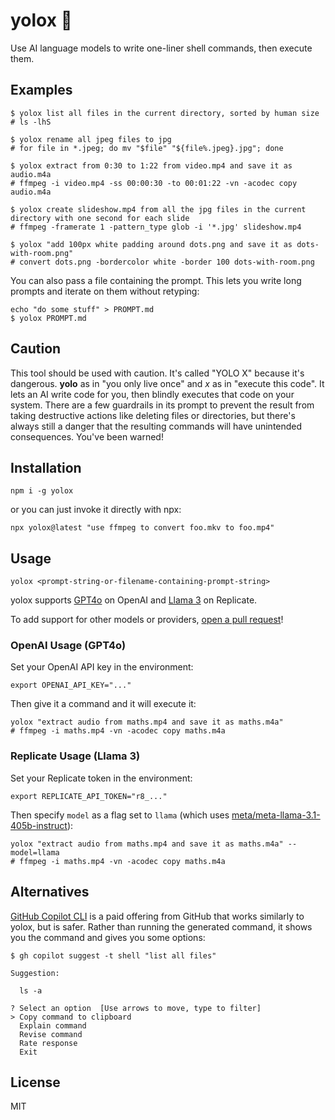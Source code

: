 # yolox 🤞

Use AI language models to write one-liner shell commands, then execute them. 

## Examples

```
$ yolox list all files in the current directory, sorted by human size
# ls -lhS
```

```
$ yolox rename all jpeg files to jpg
# for file in *.jpeg; do mv "$file" "${file%.jpeg}.jpg"; done
```

```
$ yolox extract from 0:30 to 1:22 from video.mp4 and save it as audio.m4a
# ffmpeg -i video.mp4 -ss 00:00:30 -to 00:01:22 -vn -acodec copy audio.m4a
```

```
$ yolox create slideshow.mp4 from all the jpg files in the current directory with one second for each slide
# ffmpeg -framerate 1 -pattern_type glob -i '*.jpg' slideshow.mp4
```

```
$ yolox "add 100px white padding around dots.png and save it as dots-with-room.png"
# convert dots.png -bordercolor white -border 100 dots-with-room.png
```

You can also pass a file containing the prompt. This lets you write long prompts and iterate on them without retyping:

```
echo "do some stuff" > PROMPT.md
$ yolox PROMPT.md
```

## Caution

This tool should be used with caution. It's called "YOLO X" because it's dangerous. **yolo** as in "you only live once" and *x* as in "execute this code". It lets an AI write code for you, then blindly executes that code on your system. There are a few guardrails in its prompt to prevent the result from taking destructive actions like deleting files or directories, but there's always still a danger that the resulting commands will have unintended consequences. You've been warned!

## Installation

```console
npm i -g yolox
```

or you can just invoke it directly with npx:

```console
npx yolox@latest "use ffmpeg to convert foo.mkv to foo.mp4"
```

## Usage

```
yolox <prompt-string-or-filename-containing-prompt-string>
```

yolox supports [GPT4o](https://openai.com/index/hello-gpt-4o/) on OpenAI and [Llama 3](https://replicate.com/meta/meta-llama-3-70b-instruct) on Replicate.

To add support for other models or providers, [open a pull request](https://github.com/zeke/yolox/issues)!

### OpenAI Usage (GPT4o)

Set your OpenAI API key in the environment:

```console
export OPENAI_API_KEY="..."
```

Then give it a command and it will execute it:

```
yolox "extract audio from maths.mp4 and save it as maths.m4a"
# ffmpeg -i maths.mp4 -vn -acodec copy maths.m4a
```

### Replicate Usage (Llama 3)

Set your Replicate token in the environment:

```console
export REPLICATE_API_TOKEN="r8_..."
```

Then specify `model` as a flag set to `llama` (which uses [meta/meta-llama-3.1-405b-instruct](https://replicate.com/meta/meta-llama-3.1-405b-instruct)):

```
yolox "extract audio from maths.mp4 and save it as maths.m4a" --model=llama
# ffmpeg -i maths.mp4 -vn -acodec copy maths.m4a
```

## Alternatives

[GitHub Copilot CLI](https://docs.github.com/en/copilot/github-copilot-in-the-cli/using-github-copilot-in-the-cli) is a paid offering from GitHub that works similarly to yolox, but is safer. Rather than running the generated command, it shows you the command and gives you some options:

```
$ gh copilot suggest -t shell "list all files"

Suggestion:

  ls -a

? Select an option  [Use arrows to move, type to filter]
> Copy command to clipboard
  Explain command
  Revise command
  Rate response
  Exit
```

## License

MIT
